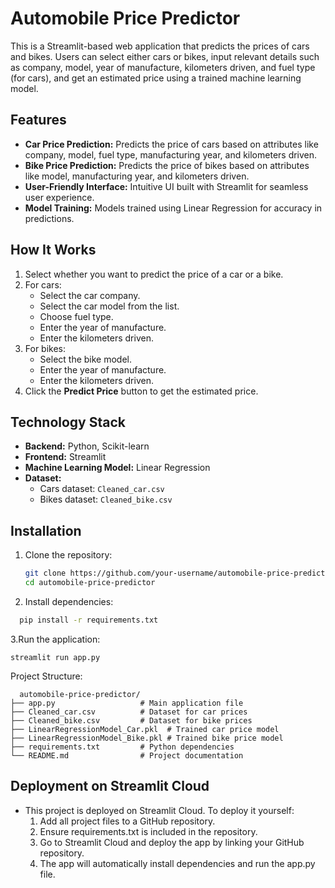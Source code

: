 # Automobile Price Predictor

This is a Streamlit-based web application that predicts the prices of cars and bikes. Users can select either cars or bikes, input relevant details such as company, model, year of manufacture, kilometers driven, and fuel type (for cars), and get an estimated price using a trained machine learning model.

## Features

- **Car Price Prediction:** Predicts the price of cars based on attributes like company, model, fuel type, manufacturing year, and kilometers driven.
- **Bike Price Prediction:** Predicts the price of bikes based on attributes like model, manufacturing year, and kilometers driven.
- **User-Friendly Interface:** Intuitive UI built with Streamlit for seamless user experience.
- **Model Training:** Models trained using Linear Regression for accuracy in predictions.

## How It Works

1. Select whether you want to predict the price of a car or a bike.
2. For cars:
   - Select the car company.
   - Select the car model from the list.
   - Choose fuel type.
   - Enter the year of manufacture.
   - Enter the kilometers driven.
3. For bikes:
   - Select the bike model.
   - Enter the year of manufacture.
   - Enter the kilometers driven.
4. Click the **Predict Price** button to get the estimated price.

## Technology Stack

- **Backend:** Python, Scikit-learn
- **Frontend:** Streamlit
- **Machine Learning Model:** Linear Regression
- **Dataset:** 
  - Cars dataset: `Cleaned_car.csv`
  - Bikes dataset: `Cleaned_bike.csv`

## Installation

1. Clone the repository:

   ```bash
   git clone https://github.com/your-username/automobile-price-predictor.git
   cd automobile-price-predictor
2.	Install dependencies:

   ```bash
     pip install -r requirements.txt
```````
3.Run the application:
  ```````
  streamlit run app.py
```````
Project Structure:
```````
  automobile-price-predictor/
├── app.py                   # Main application file
├── Cleaned_car.csv          # Dataset for car prices
├── Cleaned_bike.csv         # Dataset for bike prices
├── LinearRegressionModel_Car.pkl  # Trained car price model
├── LinearRegressionModel_Bike.pkl # Trained bike price model
├── requirements.txt         # Python dependencies
└── README.md                # Project documentation
```````
## Deployment on Streamlit Cloud

- This project is deployed on Streamlit Cloud. To deploy it yourself:
	1.	Add all project files to a GitHub repository.
	2.	Ensure requirements.txt is included in the repository.
	3.	Go to Streamlit Cloud and deploy the app by linking your GitHub repository.
	4.	The app will automatically install dependencies and run the app.py file.
